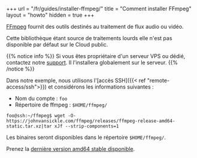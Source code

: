 +++
url = "/fr/guides/installer-ffmpeg/"
title = "Comment installer FFmpeg"
layout = "howto"
hidden = true
+++

[FFmpeg](https://www.ffmpeg.org/) fournit des outils destinés au traitement de flux audio ou vidéo.

Cette bibliothèque étant source de traitements lourds elle n'est pas disponible par défaut sur le Cloud public.

{{% notice info %}}
Si vous êtes propriétaire d'un serveur VPS ou dédié, contactez notre [support](https://admin.alwaysdata.com/support/add/). Il l'installera globalement sur le serveur.
{{% /notice %}}

Dans notre exemple, nous utilisons l'[accès SSH]({{< ref "remote-access/ssh">}}) et considérons les informations suivantes :

- Nom du compte : `foo`
- Répertoire de ffmpeg : `$HOME/ffmpeg/`

```
foo@ssh:~/ffmpeg$ wget -O- https://johnvansickle.com/ffmpeg/releases/ffmpeg-release-amd64-static.tar.xz|tar xJf --strip-components=1
```

Les binaires seront disponibles dans le répertoire `$HOME/ffmpeg/`.

Prenez la [dernière version amd64 stable disponible](https://johnvansickle.com/ffmpeg/).
